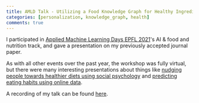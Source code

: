 ```yaml
---
title: AMLD Talk - Utilizing a Food Knowledge Graph for Healthy Ingredient Substitutions
categories: [personalization, knowledge_graph, health]
comments: true
---
```


I participated in [Applied Machine Learning Days EPFL 2021](https://appliedmldays.org/events/amld-epfl-2021)'s 
AI & food and nutrition track, and gave a presentation on my previously accepted journal paper.

As with all other events over the past year, the workshop was fully virtual, but there were many interesting
presentations about things like [nudging people towards healthier diets using social psychology](https://appliedmldays.org/highlights/326)
and [predicting eating habits using online data](https://appliedmldays.org/highlights/323).


A recording of my talk can be found [here](https://appliedmldays.org/events/amld-epfl-2021/talks/utilizing-a-food-knowledge-graph-for-healthy-ingredient-substitutions).

